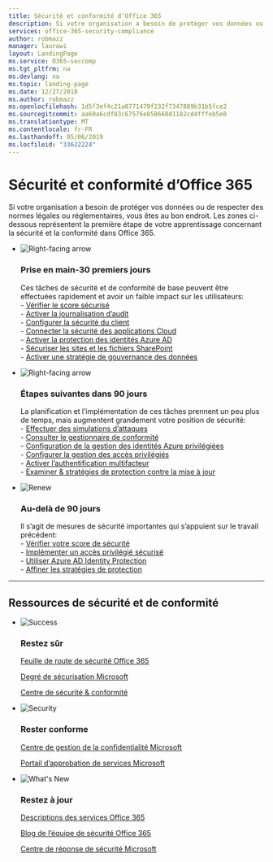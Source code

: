 ```yaml
---
title: Sécurité et conformité d’Office 365
description: Si votre organisation a besoin de protéger vos données ou de respecter des normes légales ou réglementaires, vous êtes au bon endroit. Ici, vous pouvez en savoir plus sur la sécurité et la conformité dans Office 365
services: office-365-security-compliance
author: robmazz
manager: laurawi
layout: LandingPage
ms.service: O365-seccomp
ms.tgt_pltfrm: na
ms.devlang: na
ms.topic: landing-page
ms.date: 12/27/2018
ms.author: robmazz
ms.openlocfilehash: 1d5f3ef4c21a8771479f232f7347889b31b5fce2
ms.sourcegitcommit: aa60a6cdf83c67576e858668d1182cd4fffeb5e0
ms.translationtype: MT
ms.contentlocale: fr-FR
ms.lasthandoff: 05/06/2019
ms.locfileid: "33622224"
---
```

# <a name="office-365-security-and-compliance"></a>Sécurité et conformité d’Office 365

Si votre organisation a besoin de protéger vos données ou de respecter des normes légales ou réglementaires, vous êtes au bon endroit. Les zones ci-dessous représentent la première étape de votre apprentissage concernant la sécurité et la conformité dans Office 365.

<ul class="cardsF panelContent">
    <li>
        <div class="cardSize">
            <div class="cardPadding">
                <div class="card">
                    <div class="cardImageOuter">
                        <div class="cardImage">
                            <img src="https://docs.microsoft.com/office/media/icons/caret-right-blue.svg" alt="Right-facing arrow" />
                        </div>
                    </div>
                    <div class="cardText">
                        <h3>Prise en main-30 premiers jours</h3>
                <p>Ces tâches de sécurité et de conformité de base peuvent être effectuées rapidement et avoir un faible impact sur les utilisateurs: <br> - <a href="microsoft-secure-score.md" target="_blank">Vérifier le score sécurisé</a> <br> - <a href="search-the-audit-log-in-security-and-compliance.md">Activer la journalisation d’audit</a> <br> - <a href="tenant-wide-setup-for-increased-security.md">Configurer la sécurité du client</a> <br> - <a href="https://docs.microsoft.com/cloud-app-security/connect-office-365-to-microsoft-cloud-app-security">Connecter la sécurité des applications Cloud</a> <br> - <a href="https://docs.microsoft.com/azure/active-directory/active-directory-identityprotection-enable">Activer la protection des identités Azure AD</a> <br> - <a href="https://docs.microsoft.com/office365/enterprise/secure-sharepoint-online-sites-and-files">Sécuriser les sites et les fichiers SharePoint</a> <br> - <a href="configure-supervision-policies.md">Activer une stratégie de gouvernance des données</a> </p>
                    </div>
                </div>
            </div>
        </div>
    </li>
    <li>
        <div class="cardSize">
            <div class="cardPadding">
                <div class="card">
                    <div class="cardImageOuter">
                        <div class="cardImage">
                            <img src="https://docs.microsoft.com/office/media/icons/caret-right-blue.svg" alt="Right-facing arrow" />
                        </div>
                    </div>
                    <div class="cardText">
                        <h3>Étapes suivantes dans 90 jours</h3>
                        <p>La planification et l’implémentation de ces tâches prennent un peu plus de temps, mais augmentent grandement votre position de sécurité: <br> - <a href="attack-simulator.md">Effectuer des simulations d’attaques</a> <br> - <a href="meet-data-protection-and-regulatory-reqs-using-microsoft-cloud.md">Consulter le gestionnaire de conformité</a> <br> - <a href="https://docs.microsoft.com/azure/active-directory/privileged-identity-management/pim-configure">Configuration de la gestion des identités Azure privilégiées</a> <br> - <a href="privileged-access-management-configuration.md">Configurer la gestion des accès privilégiés</a>  <br> - <a href="https://docs.microsoft.com/azure/active-directory/authentication/concept-mfa-howitworks">Activer l’authentification multifacteur</a> <br> - <a href="protect-against-threats.md">Examiner & stratégies de protection contre la mise à jour</a> </p>
                    </div>
                </div>
            </div>
        </div>
    </li>
    <li>
        <div class="cardSize">
            <div class="cardPadding">
                <div class="card">
                    <div class="cardImageOuter">
                        <div class="cardImage">
                            <img src="https://docs.microsoft.com/office/media/icons/renew.svg" alt="Renew" />
                        </div>
                    </div>
                    <div class="cardText">
                        <h3>Au-delà de 90 jours</h3>
                        <p>Il s’agit de mesures de sécurité importantes qui s’appuient sur le travail précédent:<br>
                        - <a href="microsoft-secure-score.md" target="_blank">Vérifier votre score de sécurité</a><br>
                        - <a href="https://docs.microsoft.com/windows-server/identity/securing-privileged-access/securing-privileged-access">Implémenter un accès privilégié sécurisé</a><br>
                        - <a href="https://docs.microsoft.com/azure/active-directory/active-directory-identityprotection">Utiliser Azure AD Identity Protection</a><br>
                        - <a href="protect-against-threats.md">Affiner les stratégies de protection</a><br></p>
                    </div>
                </div>
            </div>
        </div>
    </li>
</ul>

<hr>
<h2>Ressources de sécurité et de conformité</h2>

<ul class="panelContent cardsF">
    <li>
        <div class="cardSize">
            <div class="cardPadding">
                <div class="card">
                    <div class="cardImageOuter">
                        <div class="cardImage">
                            <img src="https://docs.microsoft.com/office/media/icons/success-blue.svg" alt="Success" data-linktype="external">
                        </div>
                    </div>
                    <div class="cardText">
                        <h3>Restez sûr</h3>
                        <p><a href="security-roadmap.md">Feuille de route de sécurité Office 365</a></p>
                        <p><a href="microsoft-secure-score.md" target="_blank">Degré de sécurisation Microsoft</a></p>
                        <p><a href="https://protection.office.com" target="_blank">Centre de sécurité & conformité</a></p>
                    </div>
                </div>
            </div>
        </div>
    </li>
    <li>
        <div class="cardSize">
            <div class="cardPadding">
                <div class="card">
                    <div class="cardImageOuter">
                        <div class="cardImage">
                            <img src="https://docs.microsoft.com/office/media/icons/security-blue.svg" alt="Security" data-linktype="external">
                        </div>
                    </div>
                    <div class="cardText">
                        <h3>Rester conforme</h3>
                        <p><a href="https://www.microsoft.com/trustcenter" target="_blank">Centre de gestion de la confidentialité Microsoft</a></p>
                        <p><a href="https://servicetrust.microsoft.com" target="_blank">Portail d’approbation de services Microsoft</a></p>
                    </div>
                </div>
            </div>
        </div>
    </li>
    <li>
        <div class="cardSize">
            <div class="cardPadding">
                <div class="card">
                    <div class="cardImageOuter">
                        <div class="cardImage">
                            <img src="https://docs.microsoft.com/office/media/icons/whats-new-megaphone-blue.svg" alt="What's New" data-linktype="external">
                        </div>
                    </div>
                    <div class="cardText">
                        <h3>Restez à jour</h3>
                        <p><a href="https://docs.microsoft.com/office365/servicedescriptions/office-365-service-descriptions-technet-library" target="_blank">Descriptions des services Office 365</a></p>
                        <p><a href="https://blogs.technet.microsoft.com/office365security" target="_blank">Blog de l’équipe de sécurité Office 365</a></p>
                        <p><a href="https://www.microsoft.com/msrc" target="_blank">Centre de réponse de sécurité Microsoft</a></p>
                    </div>
                </div>
            </div>
        </div>
    </li>
</ul>